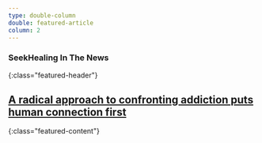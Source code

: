 ```yaml
---
type: double-column
double: featured-article
column: 2
---
```


### <span class="emphasized-header">SeekHealing In The News</span>
{:class="featured-header"}

## <a href="https://qz.com/1693268/a-new-kind-of-rehab-uses-human-connection-to-treat-addiction/">A radical approach to confronting addiction puts human connection first</a>
{:class="featured-content"}
